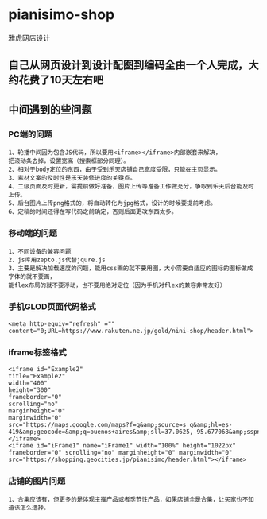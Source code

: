 # pianisimo-shop
雅虎网店设计
## 自己从网页设计到设计配图到编码全由一个人完成，大约花费了10天左右吧

## 中间遇到的些问题
### PC端的问题
    1、轮播中间因为包含JS代码，所以要用<iframe></iframe>内部嵌套来解决，
    把滚动条去掉，设置宽高（搜索框部分同理）。
    2、相对于body定位的东西，由于受到乐天店铺自己宽度受限，只能在主页显示。
    3、素材文案的及时性是乐天装修进度的关键点。
    4、二级页面及时更新，需提前做好准备，图片上传等准备工作做充分，争取到乐天后台能及时上传。
    5、后台图片上传png格式的，将自动转化为jpg格式，设计的时候要提前考虑。
    6、定稿的时间还得在写代码之前确定，否则后面更改东西太多。
### 移动端的问题
    1、不同设备的兼容问题
    2、js库用zepto.js代替jqure.js
    3、主要是解决加载速度的问题，能用css画的就不要用图，大小需要自适应的图标的图标做成字体的就不要画，
    能flex布局的就不要浮动，也不要用绝对定位（因为手机对flex的兼容非常友好）
### 手机GLOD页面代码格式
    <meta http-equiv="refresh" ="" content="0;URL=https://www.rakuten.ne.jp/gold/nini-shop/header.html">
### iframe标签格式
    <iframe id="Example2"
    title="Example2"
    width="400"
    height="300"
    frameborder="0"
    scrolling="no"
    marginheight="0"
    marginwidth="0"
    src="https://maps.google.com/maps?f=q&amp;source=s_q&amp;hl=es-419&amp;geocode=&amp;q=buenos+aires&amp;sll=37.0625,-95.677068&amp;sspn=38.638819,80.859375&amp;t=h&amp;ie=UTF8&amp;hq=&amp;hnear=Buenos+Aires,+Argentina&amp;z=11&amp;ll=-34.603723,-58.381593&amp;output=embed">
    </iframe>
    <iframe id="iFrame1" name="iFrame1" width="100%" height="1022px" frameborder="0" scrolling="no" marginheight="0" marginwidth="0" src="https://shopping.geocities.jp/pianisimo/header.html"></iframe>
### 店铺的图片问题
    1、合集应该有，但更多的是体现主推产品或者季节性产品，如果店铺全是合集，让买家也不知道该怎么选择。
